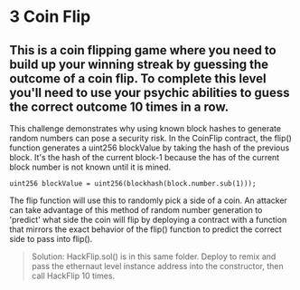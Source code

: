 # 3 Coin Flip 

## This is a coin flipping game where you need to build up your winning streak by guessing the outcome of a coin flip. To complete this level you'll need to use your psychic abilities to guess the correct outcome 10 times in a row.

This challenge demonstrates why using known block hashes to generate random numbers can pose a security risk. In the CoinFlip contract, the flip() function generates a uint256 blockValue by taking the hash of the previous block. It's the hash of the current block-1 because the has of the current block number is not known until it is mined. 

```
uint256 blockValue = uint256(blockhash(block.number.sub(1))); 
```

The flip function will use this to randomly pick a side of a coin. An attacker can take advantage of this method of random number generation to 'predict' what side the coin will flip by deploying a contract with a function that mirrors the exact behavior of the flip() function to predict the correct side to pass into flip(). 

>Solution:
HackFlip.sol() is in this same folder. Deploy to remix and pass the ethernaut level instance address into the constructor, then call HackFlip 10 times. 




    